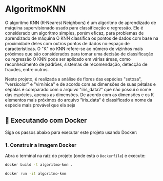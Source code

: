 # AlgoritmoKNN

O algoritmo KNN (K-Nearest Neighbors) é um algoritmo de aprendizado de máquina supervisionado usado para classificação e regressão. Ele é considerado um algoritmo simples, porém eficaz, para problemas de aprendizado de máquina O KNN classifica os pontos de dados com base na proximidade deles com outros pontos de dados no espaço de características. O "K" no KNN refere-se ao número de vizinhos mais próximos que são considerados para tomar uma decisão de classificação ou regressão O KNN pode ser aplicado em várias áreas, como reconhecimento de padrões, sistemas de recomendação, detecção de fraudes, entre outros.

Neste projeto, é realizada a análise de flores das espécies "setosa", "versicolor" e "virnínica" e de acordo com as dimensões de suas pétalas e sépalas é comparado com o arquivo "íris_data2" que não possui o nome das espécies, apenas as dimensões. De acordo com as dimensões e os K elementos mais próximos do arquivo "íris_data" é classificado a nome da espécie mais provável que ela seja


## 🐳 Executando com Docker

Siga os passos abaixo para executar este projeto usando Docker:

### 1. Construir a imagem Docker

Abra o terminal na raiz do projeto (onde está o `Dockerfile`) e execute:

```bash
docker build -t algoritmo-knn .

docker run -it algoritmo-knn
